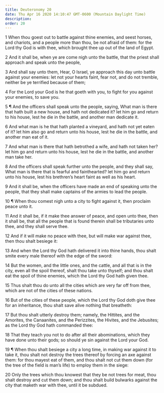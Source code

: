 ```yaml
---
title: Deuteronomy 20
date: Thu Apr 16 2020 14:10:47 GMT-0600 (Mountain Daylight Time)
description: 
order: 20
---
```


<p>
  1 When thou goest out to battle against thine enemies, and seest horses, and
  chariots, and a people more than thou, be not afraid of them: for the Lord thy
  God is with thee, which brought thee up out of the land of Egypt.
</p>
<p>
  2 And it shall be, when ye are come nigh unto the battle, that the priest
  shall approach and speak unto the people,
</p>
<p>
  3 And shall say unto them, Hear, O Israel, ye approach this day unto battle
  against your enemies: let not your hearts faint, fear not, and do not tremble,
  neither be ye terrified because of them;
</p>
<p>
  4 For the Lord your God is he that goeth with you, to fight for you against
  your enemies, to save you.
</p>
<p>
  5 &#xB6; And the officers shall speak unto the people, saying, What man is
  there that hath built a new house, and hath not dedicated it? let him go and
  return to his house, lest he die in the battle, and another man dedicate it.
</p>
<p>
  6 And what man is he that hath planted a vineyard, and hath not yet eaten of
  it? let him also go and return unto his house, lest he die in the battle, and
  another man eat of it.
</p>
<p>
  7 And what man is there that hath betrothed a wife, and hath not taken her?
  let him go and return unto his house, lest he die in the battle, and another
  man take her.
</p>
<p>
  8 And the officers shall speak further unto the people, and they shall say,
  What man is there that is fearful and fainthearted? let him go and return unto
  his house, lest his brethren&#x2019;s heart faint as well as his heart.
</p>
<span></span>
<p>
  9 And it shall be, when the officers have made an end of speaking unto the
  people, that they shall make captains of the armies to lead the people.
</p>
<p>
  10 &#xB6; When thou comest nigh unto a city to fight against it, then proclaim
  peace unto it.
</p>
<p>
  11 And it shall be, if it make thee answer of peace, and open unto thee, then
  it shall be, that all the people that is found therein shall be tributaries
  unto thee, and they shall serve thee.
</p>
<p>
  12 And if it will make no peace with thee, but will make war against thee,
  then thou shalt besiege it:
</p>
<p>
  13 And when the Lord thy God hath delivered it into thine hands, thou shalt
  smite every male thereof with the edge of the sword:
</p>
<p>
  14 But the women, and the little ones, and the cattle, and all that is in the
  city, even all the spoil thereof, shalt thou take unto thyself; and thou shalt
  eat the spoil of thine enemies, which the Lord thy God hath given thee.
</p>
<p>
  15 Thus shalt thou do unto all the cities which are very far off from thee,
  which are not of the cities of these nations.
</p>
<p>
  16 But of the cities of these people, which the Lord thy God doth give thee
  for an inheritance, thou shalt save alive nothing that breatheth:
</p>
<p>
  17 But thou shalt utterly destroy them; namely, the Hittites, and the
  Amorites, the Canaanites, and the Perizzites, the Hivites, and the Jebusites;
  as the Lord thy God hath commanded thee:
</p>
<p>
  18 That they teach you not to do after all their abominations, which they have
  done unto their gods; so should ye sin against the Lord your God.
</p>
<p>
  19 &#xB6; When thou shalt besiege a city a long time, in making war against it
  to take it, thou shalt not destroy the trees thereof by forcing an axe against
  them: for thou mayest eat of them, and thou shalt not cut them down (for the
  tree of the field is man&#x2019;s life) to employ them in the siege:
</p>
<p>
  20 Only the trees which thou knowest that they be not trees for meat, thou
  shalt destroy and cut them down; and thou shalt build bulwarks against the
  city that maketh war with thee, until it be subdued.
</p>
